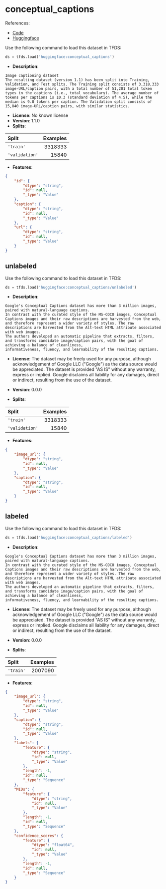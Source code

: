 # conceptual_captions

References:

*   [Code](https://github.com/huggingface/datasets/blob/master/datasets/conceptual_captions)
*   [Huggingface](https://huggingface.co/datasets/conceptual_captions)



Use the following command to load this dataset in TFDS:

```python
ds = tfds.load('huggingface:conceptual_captions')
```

*   **Description**:

```
Image captioning dataset
The resulting dataset (version 1.1) has been split into Training, Validation, and Test splits. The Training split consists of 3,318,333 image-URL/caption pairs, with a total number of 51,201 total token types in the captions (i.e., total vocabulary). The average number of tokens per captions is 10.3 (standard deviation of 4.5), while the median is 9.0 tokens per caption. The Validation split consists of 15,840 image-URL/caption pairs, with similar statistics.
```

*   **License**: No known license
*   **Version**: 1.1.0
*   **Splits**:

Split  | Examples
:----- | -------:
`'train'` | 3318333
`'validation'` | 15840

*   **Features**:

```json
{
    "id": {
        "dtype": "string",
        "id": null,
        "_type": "Value"
    },
    "caption": {
        "dtype": "string",
        "id": null,
        "_type": "Value"
    },
    "url": {
        "dtype": "string",
        "id": null,
        "_type": "Value"
    }
}
```



## unlabeled


Use the following command to load this dataset in TFDS:

```python
ds = tfds.load('huggingface:conceptual_captions/unlabeled')
```

*   **Description**:

```
Google's Conceptual Captions dataset has more than 3 million images, paired with natural-language captions.
In contrast with the curated style of the MS-COCO images, Conceptual Captions images and their raw descriptions are harvested from the web,
and therefore represent a wider variety of styles. The raw descriptions are harvested from the Alt-text HTML attribute associated with web images.
The authors developed an automatic pipeline that extracts, filters, and transforms candidate image/caption pairs, with the goal of achieving a balance of cleanliness,
informativeness, fluency, and learnability of the resulting captions.
```

*   **License**: The dataset may be freely used for any purpose, although acknowledgement of
Google LLC ("Google") as the data source would be appreciated. The dataset is
provided "AS IS" without any warranty, express or implied. Google disclaims all
liability for any damages, direct or indirect, resulting from the use of the
dataset.

*   **Version**: 0.0.0
*   **Splits**:

Split  | Examples
:----- | -------:
`'train'` | 3318333
`'validation'` | 15840

*   **Features**:

```json
{
    "image_url": {
        "dtype": "string",
        "id": null,
        "_type": "Value"
    },
    "caption": {
        "dtype": "string",
        "id": null,
        "_type": "Value"
    }
}
```



## labeled


Use the following command to load this dataset in TFDS:

```python
ds = tfds.load('huggingface:conceptual_captions/labeled')
```

*   **Description**:

```
Google's Conceptual Captions dataset has more than 3 million images, paired with natural-language captions.
In contrast with the curated style of the MS-COCO images, Conceptual Captions images and their raw descriptions are harvested from the web,
and therefore represent a wider variety of styles. The raw descriptions are harvested from the Alt-text HTML attribute associated with web images.
The authors developed an automatic pipeline that extracts, filters, and transforms candidate image/caption pairs, with the goal of achieving a balance of cleanliness,
informativeness, fluency, and learnability of the resulting captions.
```

*   **License**: The dataset may be freely used for any purpose, although acknowledgement of
Google LLC ("Google") as the data source would be appreciated. The dataset is
provided "AS IS" without any warranty, express or implied. Google disclaims all
liability for any damages, direct or indirect, resulting from the use of the
dataset.

*   **Version**: 0.0.0
*   **Splits**:

Split  | Examples
:----- | -------:
`'train'` | 2007090

*   **Features**:

```json
{
    "image_url": {
        "dtype": "string",
        "id": null,
        "_type": "Value"
    },
    "caption": {
        "dtype": "string",
        "id": null,
        "_type": "Value"
    },
    "labels": {
        "feature": {
            "dtype": "string",
            "id": null,
            "_type": "Value"
        },
        "length": -1,
        "id": null,
        "_type": "Sequence"
    },
    "MIDs": {
        "feature": {
            "dtype": "string",
            "id": null,
            "_type": "Value"
        },
        "length": -1,
        "id": null,
        "_type": "Sequence"
    },
    "confidence_scores": {
        "feature": {
            "dtype": "float64",
            "id": null,
            "_type": "Value"
        },
        "length": -1,
        "id": null,
        "_type": "Sequence"
    }
}
```


